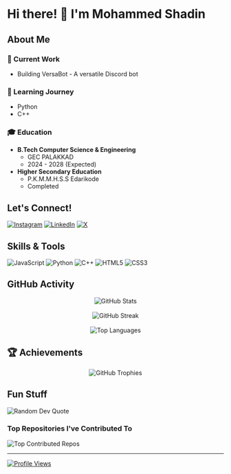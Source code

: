 # Hi there! 👋 I'm Mohammed Shadin

## About Me

### 🔭 Current Work
- Building VersaBot - A versatile Discord bot

### 🌱 Learning Journey
- Python
- C++

### 🎓 Education
- **B.Tech Computer Science & Engineering**
  - GEC PALAKKAD
  - 2024 - 2028 (Expected)
- **Higher Secondary Education**
  - P.K.M.M.H.S.S Edarikode
  - Completed


## Let's Connect!
[![Instagram](https://img.shields.io/badge/Instagram-%23E4405F.svg?logo=Instagram&logoColor=white)](https://instagram.com/pm.shadin)
[![LinkedIn](https://img.shields.io/badge/LinkedIn-%230077B5.svg?logo=linkedin&logoColor=white)](https://linkedin.com/in/mohammed-shadin-5545471b5)
[![X](https://img.shields.io/badge/X-black.svg?logo=X&logoColor=white)](https://x.com/scemworks)

## Skills & Tools
![JavaScript](https://img.shields.io/badge/javascript-%23323330.svg?style=for-the-badge&logo=javascript&logoColor=%23F7DF1E)
![Python](https://img.shields.io/badge/python-3670A0?style=for-the-badge&logo=python&logoColor=ffdd54)
![C++](https://img.shields.io/badge/c++-%2300599C.svg?style=for-the-badge&logo=c%2B%2B&logoColor=white)
![HTML5](https://img.shields.io/badge/html5-%23E34F26.svg?style=for-the-badge&logo=html5&logoColor=white)
![CSS3](https://img.shields.io/badge/css3-%231572B6.svg?style=for-the-badge&logo=css3&logoColor=white)
## GitHub Activity
<div align="center">
  <img src="https://github-readme-stats.vercel.app/api?username=Scemworks&theme=tokyonight&hide_border=false&include_all_commits=true&count_private=true" alt="GitHub Stats" />
  <br><br>
  <img src="https://github-readme-streak-stats.herokuapp.com/?user=Scemworks&theme=tokyonight&hide_border=false" alt="GitHub Streak" />
  <br><br>
  <img src="https://github-readme-stats.vercel.app/api/top-langs/?username=Scemworks&theme=tokyonight&hide_border=false&include_all_commits=true&count_private=true&layout=compact" alt="Top Languages" />
</div>

## 🏆 Achievements
<div align="center">
  <img src="https://github-profile-trophy.vercel.app/?username=Scemworks&theme=tokyonight&no-frame=false&no-bg=true&margin-w=4" alt="GitHub Trophies" />
</div>

## Fun Stuff
![Random Dev Quote](https://quotes-github-readme.vercel.app/api?type=horizontal&theme=radical)

### Top Repositories I've Contributed To
![Top Contributed Repos](https://github-contributor-stats.vercel.app/api?username=Scemworks&limit=5&theme=dark&combine_all_yearly_contributions=true)

---
[![Profile Views](https://visitcount.itsvg.in/api?id=Scemworks&icon=0&color=0)](https://visitcount.itsvg.in)

<!-- Proudly created with GPRM ( https://gprm.itsvg.in ) -->